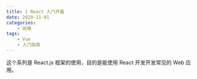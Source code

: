```yaml
---
title: 1 React 入门开篇
date: 2020-11-01
categories:
    - 前端
tags:
	- Vue
	- 入门指南
---
```


这个系列是 React.js 框架的使用，目的是能使用 React 开发开发常见的 Web 应用。
<!-- more -->